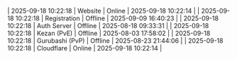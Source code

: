 | 2025-09-18 10:22:18 | Website | Online | 2025-09-18 10:22:14 |
| 2025-09-18 10:22:18 | Registration | Offline | 2025-09-09 16:40:23 |
| 2025-09-18 10:22:18 | Auth Server | Offline | 2025-08-18 09:33:31 |
| 2025-09-18 10:22:18 | Kezan (PvE) | Offline | 2025-08-03 17:58:02 |
| 2025-09-18 10:22:18 | Gurubashi (PvP) | Offline | 2025-08-23 21:44:06 |
| 2025-09-18 10:22:18 | Cloudflare | Online | 2025-09-18 10:22:14 |
